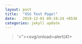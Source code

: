 ```yaml
---
layout: post
title:  "XSS Test Page!"
date:   2019-12-01 09:19:24 +0530
categories: jekyll update
---
```



>'>"><svg/onload=alert(4)>
